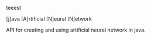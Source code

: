 teeest

[j]ava [A]rtificial [N]eural [N]etwork

API for creating and using artificial neural network in java.

<script>alert(1)</script>
